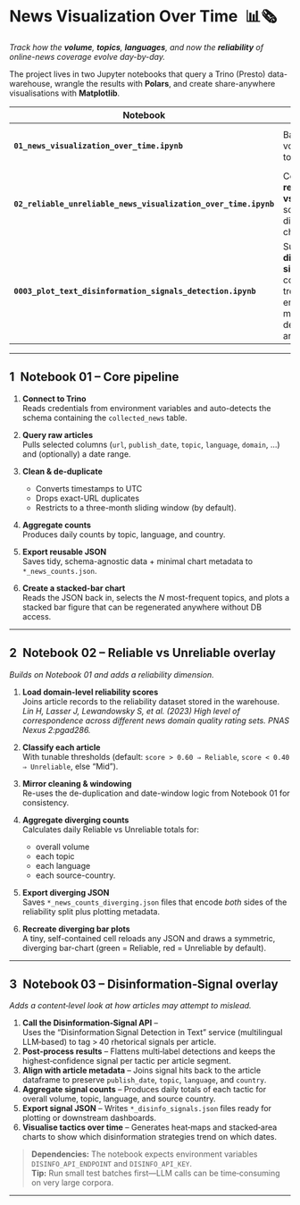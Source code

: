 # News Visualization Over Time &nbsp;📊🗞️

*Track how the **volume**, **topics**, **languages**, and now the **reliability** of online-news coverage evolve day-by-day.*

The project lives in two Jupyter notebooks that query a Trino (Presto) data-warehouse, wrangle the results with **Polars**, and create share-anywhere visualisations with **Matplotlib**.

| Notebook | Focus | Main JSON outputs |
|----------|-------|-------------------|
| **`01_news_visualization_over_time.ipynb`** | Baseline volume & topical mix. | `daily_news_counts.json` · `topic_news_counts.json` · `country_news_counts.json` · `language_news_counts.json` |
| **`02_reliable_unreliable_news_visualization_over_time.ipynb`** | Contrasts **reliable vs unreliable** sources with diverging bar charts. | `daily_news_counts_diverging.json` · `topic_news_counts_diverging.json` · `country_news_counts_diverging.json` · `language_news_counts_diverging.json` |
| **`0003_plot_text_disinformation_signals_detection.ipynb`** | Surfaces **40 + disinformation signals** (e.g. conspiracy, trolling, emotional manipulation) detected in article text. | `daily_disinfo_signals.json` · `topic_disinfo_signals.json` · `country_disinfo_signals.json` · `language_disinfo_signals.json` |

---

## 1 Notebook 01 – Core pipeline

1. **Connect to Trino**  
   Reads credentials from environment variables and auto-detects the schema containing the `collected_news` table.

2. **Query raw articles**  
   Pulls selected columns (`url`, `publish_date`, `topic`, `language`, `domain`, …) and (optionally) a date range.

3. **Clean & de-duplicate**  
   * Converts timestamps to UTC  
   * Drops exact-URL duplicates  
   * Restricts to a three-month sliding window (by default).

4. **Aggregate counts**  
   Produces daily counts by topic, language, and country.

5. **Export reusable JSON**  
   Saves tidy, schema-agnostic data + minimal chart metadata to `*_news_counts.json`.

6. **Create a stacked-bar chart**  
   Reads the JSON back in, selects the *N* most-frequent topics, and plots a stacked bar figure that can be regenerated anywhere without DB access.

---

## 2 Notebook 02 – Reliable vs Unreliable overlay

*Builds on Notebook 01 and adds a reliability dimension.*

1. **Load domain-level reliability scores**  
   Joins article records to the reliability dataset stored in the warehouse. *Lin H, Lasser J, Lewandowsky S, et al. (2023) High level of correspondence across different news domain quality rating sets. PNAS Nexus 2:pgad286.*

2. **Classify each article**  
   With tunable thresholds (default: `score > 0.60 ⇒ Reliable`, `score < 0.40 ⇒ Unreliable`, else “Mid”).

3. **Mirror cleaning & windowing**  
   Re-uses the de-duplication and date-window logic from Notebook 01 for consistency.

4. **Aggregate diverging counts**  
   Calculates daily Reliable vs Unreliable totals for:  
   * overall volume  
   * each topic  
   * each language  
   * each source-country.

5. **Export diverging JSON**  
   Saves `*_news_counts_diverging.json` files that encode *both* sides of the reliability split plus plotting metadata.

6. **Recreate diverging bar plots**  
   A tiny, self-contained cell reloads any JSON and draws a symmetric, diverging bar-chart (green = Reliable, red = Unreliable by default).

---

## 3 Notebook 03 – Disinformation‑Signal overlay

*Adds a content‑level look at *how* articles may attempt to mislead.*

1. **Call the Disinformation‑Signal API** –  
   Uses the “Disinformation Signal Detection in Text” service (multilingual LLM‑based) to tag > 40 rhetorical signals per article.  
2. **Post‑process results** – Flattens multi‑label detections and keeps the highest‑confidence signal per tactic per article segment.  
3. **Align with article metadata** – Joins signal hits back to the article dataframe to preserve `publish_date`, `topic`, `language`, and `country`.  
4. **Aggregate signal counts** – Produces daily totals of each tactic for overall volume, topic, language, and source country.  
5. **Export signal JSON** – Writes `*_disinfo_signals.json` files ready for plotting or downstream dashboards.  
6. **Visualise tactics over time** – Generates heat‑maps and stacked‑area charts to show which disinformation strategies trend on which dates.

> **Dependencies:** The notebook expects environment variables `DISINFO_API_ENDPOINT` and `DISINFO_API_KEY`.  
> **Tip:** Run small test batches first—LLM calls can be time‑consuming on very large corpora.

---
